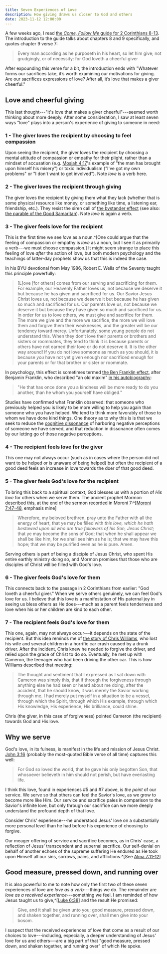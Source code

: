 ```yaml
---
title: Seven Experiences of Love
description: How giving draws us closer to God and others
date: 2023-11-12 12:00:00
---
```


A few weeks ago, I read
[the _Come, Follow Me_ guide for 2 Corinthians 8-13](https://www.churchofjesuschrist.org/study/manual/come-follow-me-for-individuals-and-families-new-testament-2023/39?lang=eng).
The introduction to the guide talks about chapters 8 and 9 specifically, and
quotes chapter 9 verse 7:

> Every man according as he purposeth in his heart, so let him give; not
> grudgingly, or of necessity: for God loveth a cheerful giver

After expounding this verse for a bit, the introduction ends with "Whatever
forms our sacrifices take, it’s worth examining our motivations for giving. Are
our sacrifices expressions of love? After all, it’s love that makes a giver
cheerful."

## Love and cheerful giving

This last thought---"it's love that makes a giver cheerful"---seemed worth
thinking about more deeply. After some consideration, I saw at least seven ways
"love" plays into a person's experience of giving to someone in need:

### 1 - The giver loves the recipient by choosing to feel compassion

Upon seeing the recipient, the giver loves the recipient by choosing a mental
attitude of compassion or empathy for their plight, rather than a mindset of
accusation (e.g.
[Mosiah 4:17](https://www.churchofjesuschrist.org/study/scriptures/bofm/mosiah/4?lang=eng&id=p17#p17)'s
example of "the man has brought upon himself his misery") or toxic individualism
("I've got my own problems" or "I don't want to get involved"). Note _love_ is a
verb here.

### 2 - The giver loves the recipient through giving

The giver loves the recipient by giving them what they lack (whether that is
some physical resource like money, or something like time, a listening ear,
friendship, etc.). They resist the siren call of
[the bystander effect](https://en.wikipedia.org/wiki/Bystander_effect)
(see also:
[the parable of the Good Samaritan](https://www.churchofjesuschrist.org/study/scriptures/nt/luke/10?lang=eng&id=25-37#p25)).
Note _love_ is again a verb.

### 3 - The giver feels love for the recipient

This is the first time we see _love_ as a noun.^[One could argue that the
feeling of compassion or empathy is _love_ as a noun, but I see it as primarily
a verb---we must choose compassion.] It might seem strange to place this feeling
of love _after_ the action of love, but both modern psychology and the teachings
of latter-day prophets show us that this is indeed the case.

In his BYU devotional from May 1986, Robert E. Wells of the Seventy taught this
principle powerfully:

> [L]ove [for others] comes from our serving and sacrificing for _them_. For
> example, our Heavenly Father loves us, not because we deserve it but because
> he has given and sacrificed for us. Our Savior Jesus Christ loves us, not
> because we deserve it but because he has given so much and sacrificed for us.
> Our parents love us, not because we deserve it but because they have given so
> much and sacrificed for us. In order for us to love others, we must give and
> sacrifice for them. The more we give and the more we sacrifice, the more we
> will love them and forgive them their weaknesses, and the greater will be our
> tendency toward mercy. Unfortunately, some young people do not understand
> this. When they don’t love their parents or brothers and sisters or roommates,
> they tend to think it is because parents or others have not earned their love
> or do not deserve it. It is the other way around! If you do not love someone
> as much as you should, it is because _you_ have not yet given enough nor
> sacrificed enough for your parents or for that brother or sister or roommate.

In psychology, this effect is sometimes termed
[the Ben Franklin effect](https://en.wikipedia.org/wiki/Ben_Franklin_effect),
after Benjamin Franklin, who described "an old maxim"
[in his autobiography](https://web.archive.org/web/20150118172814/http://www.ushistory.org/franklin/autobiography/page48.htm):

> "He that has once done you a kindness will be more ready to do you another,
> than he whom you yourself have obliged."

Studies have confirmed what Franklin observed: that someone who previously
helped you is likely to be more willing to help you again than someone who you
have helped. We tend to think more favorably of those to whom we have done kind
things. One theory as to why this is is that we seek to reduce the [cognitive
dissonance](https://en.wikipedia.org/wiki/Cognitive_dissonance) of harboring
negative perceptions of someone we have served, and that reduction in dissonance
often comes by our letting go of those negative perceptions.

### 4 - The recipient feels love for the giver

This one may not always occur (such as in cases where the person did not want to
be helped or is unaware of being helped) but often the recipient of a good deed
feels an increase in love towards the doer of that good deed.

### 5 - The giver feels God's love for the recipient

To bring this back to a spiritual context, God blesses us with a portion of _His
love_ for others when we serve them. The ancient prophet Mormon described this,
at the end of the sermon recorded in Moroni
7:^[[Moroni 7:47-48](https://www.churchofjesuschrist.org/study/scriptures/bofm/moro/7?lang=eng&id=p48#p48),
emphasis mine]

> Wherefore, my beloved brethren, pray unto the Father with all the energy of
> heart, that ye may be filled with _this love, which he hath bestowed upon all
> who are true followers of his Son, Jesus Christ_; that ye may become the sons
> of God; that when he shall appear we shall be like him, for we shall see him
> as he is; that we may have this hope; that we may be purified even as he is
> pure. Amen.

Serving others is part of being a disciple of Jesus Christ, who spent His entire
earthly ministry doing so, and Mormon promises that those who are disciples of
Christ will be filled with God's love.

### 6 - The giver feels God's love for them

This connects back to the passage in 2 Corinthians from earlier: "God loveth a
cheerful giver." When we serve others genuinely, we can feel God's love for us.
I believe that this love is a manifestation of His paternal joy in seeing us
bless others as He does---much as a parent feels tenderness and love when his or
her children are kind to each other.

### 7 - The recipient feels God's love for them

This one, again, may not always occur---it depends on the state of the
recipient. But this idea reminds me of
[the story of Chris Williams](https://youtu.be/E7zwQ_7q-fU), who lost his wife
and several children in a horrific car crash caused by a drunk driver. After the
incident, Chris knew he needed to forgive the driver, and relied upon the grace
of Christ to do so. Eventually, he met up with Cameron, the teenager who had
been driving the other car. This is how Williams described that meeting:

> The thought and sentiment that I expressed as I sat down with Cameron was
> simply this, that if through the forgiveness through anything else he had seen
> or heard about me doing, after the accident, that he should know, it was
> merely the Savior working through me. I had merely put myself in a situation
> to be a vessel, through which the Spirit, through which His example, through
> which His knowledge, His experience, His brilliance, could shine.

Chris (the giver, in this case of forgiveness) pointed Cameron (the recipient)
towards God and His love.

## Why we serve

God's love, in its fulness, is manifest in the life and mission of Jesus Christ.
[John 3:16](https://www.churchofjesuschrist.org/study/scriptures/nt/john/3?lang=eng&id=16#p16)
(probably the most-quoted Bible verse of all time) captures this well:

> For God so loved the world, that he gave his only begotten Son, that whosoever
> believeth in him should not perish, but have everlasting life.

I think this love, found in experiences #5 and #7 above, is _the point_ of our
service. We serve so that others can feel the Savior's love, as we grow to
become more like Him. Our service and sacrifice pales in comparison to the
Savior's infinite love, but only through our sacrifice can we more deeply
understand the profound depth of that love.

Consider Chris' experience---he understood Jesus' love on a substantially more
personal level than he had before his experience of choosing to forgive.

Our meager offering of service and sacrifice becomes, as in Chris' case, a
reflection of Jesus' transcendent and supernal sacrifice. Our self-denial on
behalf of another echoes of the supreme suffering He endured as He took upon
Himself all our sins, sorrows, pains, and
afflictions.^[See [Alma 7:11-12](https://www.churchofjesuschrist.org/study/scriptures/bofm/alma/7?lang=eng&id=11-12#p11)]

## Good measure, pressed down, and running over

It is also powerful to me to note how only the first two of these seven
experiences of love are _love as a verb_---things we do. The remainder are _love
as a received experience_---something we feel. I am reminded of how Jesus taught
us to
give,^[[Luke 6:38](https://www.churchofjesuschrist.org/study/scriptures/nt/luke/6?lang=eng&id=p38#p38)]
and the result He promised:

> Give, and it shall be given unto you; good measure, pressed down, and shaken
> together, and running over, shall men give into your bosom.

I suspect that the received experiences of love that come as a result of our
choices to love---including, especially, a deeper understanding of Jesus' love
for us and others---are a big part of that "good measure, pressed down, and
shaken together, and running over" of which He spoke.
